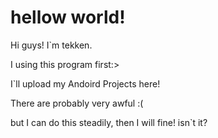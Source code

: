 # hellow world!

Hi guys! I`m tekken. 

I using this program first:>

I`ll upload my Andoird Projects here!

There are probably very awful :( 

but I can do this steadily, then I will fine! isn`t it?
